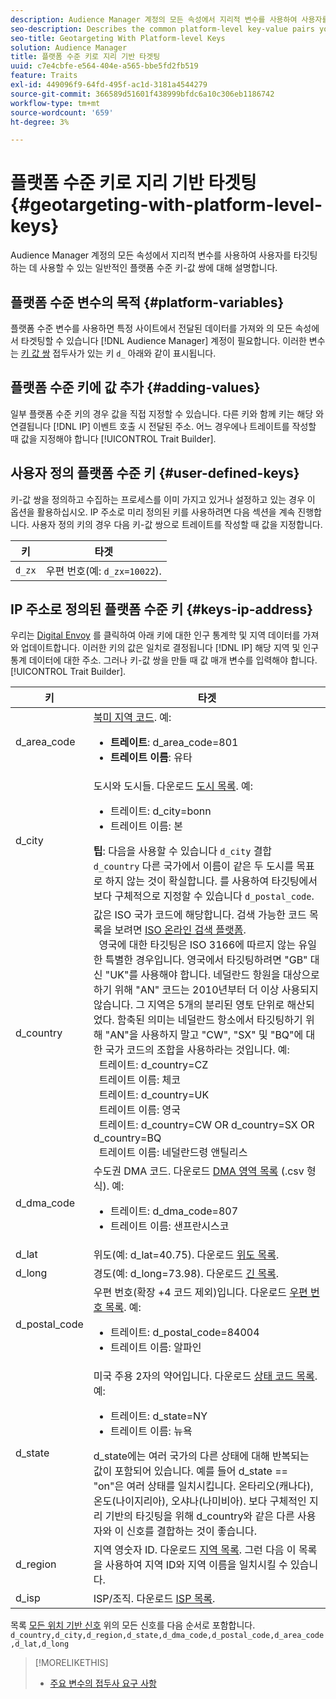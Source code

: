 ```yaml
---
description: Audience Manager 계정의 모든 속성에서 지리적 변수를 사용하여 사용자를 타깃팅하는 데 사용할 수 있는 일반적인 플랫폼 수준 키-값 쌍에 대해 설명합니다.
seo-description: Describes the common platform-level key-value pairs you can use to target users with geographic variables across all properties in your Audience Manager account.
seo-title: Geotargeting With Platform-level Keys
solution: Audience Manager
title: 플랫폼 수준 키로 지리 기반 타겟팅
uuid: c7e4cbfe-e564-404e-a565-bbe5fd2fb519
feature: Traits
exl-id: 449096f9-64fd-495f-ac1d-3181a4544279
source-git-commit: 366589d51601f438999bfdc6a10c306eb1186742
workflow-type: tm+mt
source-wordcount: '659'
ht-degree: 3%

---
```


# 플랫폼 수준 키로 지리 기반 타겟팅 {#geotargeting-with-platform-level-keys}

Audience Manager 계정의 모든 속성에서 지리적 변수를 사용하여 사용자를 타깃팅하는 데 사용할 수 있는 일반적인 플랫폼 수준 키-값 쌍에 대해 설명합니다.

<!-- c_tb_platform_vars.xml -->

## 플랫폼 수준 변수의 목적 {#platform-variables}

플랫폼 수준 변수를 사용하면 특정 사이트에서 전달된 데이터를 가져와 의 모든 속성에서 타겟팅할 수 있습니다 [!DNL Audience Manager] 계정이 필요합니다. 이러한 변수는 [키 값 쌍](../../reference/key-value-pairs-explained.md) 접두사가 있는 키 `d_` 아래와 같이 표시됩니다.

## 플랫폼 수준 키에 값 추가 {#adding-values}

일부 플랫폼 수준 키의 경우 값을 직접 지정할 수 있습니다. 다른 키와 함께 키는 해당 와 연결됩니다 [!DNL IP] 이벤트 호출 시 전달된 주소. 어느 경우에나 트레이트를 작성할 때 값을 지정해야 합니다 [!UICONTROL Trait Builder].

## 사용자 정의 플랫폼 수준 키 {#user-defined-keys}

키-값 쌍을 정의하고 수집하는 프로세스를 이미 가지고 있거나 설정하고 있는 경우 이 옵션을 활용하십시오. IP 주소로 미리 정의된 키를 사용하려면 다음 섹션을 계속 진행합니다. 사용자 정의 키의 경우 다음 키-값 쌍으로 트레이트를 작성할 때 값을 지정합니다.

| 키 | 타겟 |
|---|---|
| `d_zx` | 우편 번호(예: `d_zx=10022`). |

## IP 주소로 정의된 플랫폼 수준 키 {#keys-ip-address}

우리는 [Digital Envoy](https://www.digitalenvoy.com/) 를 클릭하여 아래 키에 대한 인구 통계학 및 지역 데이터를 가져와 업데이트합니다. 이러한 키의 값은 일치로 결정됩니다 [!DNL IP] 해당 지역 및 인구 통계 데이터에 대한 주소. 그러나 키-값 쌍을 만들 때 값 매개 변수를 입력해야 합니다. [!UICONTROL Trait Builder].

| 키 | 타겟 |
|--- |--- |
| d_area_code | [북미 지역 코드](https://en.wikipedia.org/wiki/List_of_North_American_Numbering_Plan_area_codes).  예: <ul><li>**트레이트**: d_area_code=801</li><li>**트레이트 이름**: 유타</li></ul> |
| d_city | 도시와 도시들. 다운로드 [도시 목록](assets/d_city.txt).  예: <ul><li>트레이트: d_city=bonn</li><li>트레이트 이름: 본</li></ul> **팁**: 다음을 사용할 수 있습니다 `d_city` 결합 `d_country` 다른 국가에서 이름이 같은 두 도시를 목표로 하지 않는 것이 확실합니다. 를 사용하여 타깃팅에서 보다 구체적으로 지정할 수 있습니다 `d_postal_code`. |
| d_country | 값은 ISO 국가 코드에 해당합니다. 검색 가능한 코드 목록을 보려면 [ISO 온라인 검색 플랫폼](https://www.iso.org/obp/ui/#home). <br>  영국에 대한 타깃팅은 ISO 3166에 따르지 않는 유일한 특별한 경우입니다. 영국에서 타깃팅하려면 &quot;GB&quot; 대신 &quot;UK&quot;를 사용해야 합니다.  네덜란드 항원을 대상으로 하기 위해 &quot;AN&quot; 코드는 2010년부터 더 이상 사용되지 않습니다. 그 지역은 5개의 분리된 영토 단위로 해산되었다. 함축된 의미는 네덜란드 항소에서 타깃팅하기 위해 &quot;AN&quot;을 사용하지 말고 &quot;CW&quot;, &quot;SX&quot; 및 &quot;BQ&quot;에 대한 국가 코드의 조합을 사용하라는 것입니다.  예:  <br>  트레이트: d_country=CZ  <br>  트레이트 이름: 체코 <br>  트레이트: d_country=UK <br>  트레이트 이름: 영국  <br>  트레이트: d_country=CW OR d_country=SX OR d_country=BQ  <br>  트레이트 이름: 네덜란드령 앤틸리스 |
| d_dma_code | 수도권 DMA 코드. 다운로드 [DMA 영역 목록](assets/DMAregions.csv) (.csv 형식).  예: <ul><li>트레이트: d_dma_code=807</li><li>트레이트 이름: 샌프란시스코</li></ul> |
| d_lat | 위도(예: d_lat=40.75). 다운로드 [위도 목록](assets/d_lat.txt). |
| d_long | 경도(예: d_long=73.98). 다운로드 [긴 목록](assets/d_long.txt). |
| d_postal_code | 우편 번호(확장 +4 코드 제외)입니다. 다운로드  [우편 번호 목록](assets/d_postal_code.txt).  예: <ul><li>트레이트: d_postal_code=84004 </li><li>트레이트 이름: 알파인</li></ul> |
| d_state | 미국 주용 2자의 약어입니다. 다운로드 [상태 코드 목록](assets/d_state.txt).  예: <ul><li>트레이트: d_state=NY </li><li>트레이트 이름: 뉴욕</li></ul>d_state에는 여러 국가의 다른 상태에 대해 반복되는 값이 포함되어 있습니다. 예를 들어 d_state == &quot;on&quot;은 여러 상태를 일치시킵니다. 온타리오(캐나다), 온도(나이지리아), 오샤나(나미비아). 보다 구체적인 지리 기반의 타깃팅을 위해 d_country와 같은 다른 사용자와 이 신호를 결합하는 것이 좋습니다. |
| d_region | 지역 영숫자 ID. 다운로드 [지역 목록](assets/Country_RegionCodes_City.csv).  그런 다음 이 목록을 사용하여 지역 ID와 지역 이름을 일치시킬 수 있습니다. |
| d_isp | ISP/조직. 다운로드 [ISP 목록](assets/d_isp.txt). |

목록 [모든 위치 기반 신호](assets/all.txt) 위의 모든 신호를 다음 순서로 포함합니다. `d_country,d_city,d_region,d_state,d_dma_code,d_postal_code,d_area_code,d_lat,d_long`

>[!MORELIKETHIS]
>
>* [주요 변수의 접두사 요구 사항](../../features/traits/trait-variable-prefixes.md)

